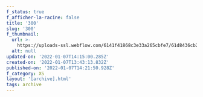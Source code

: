 ```yaml
---
f_status: true
f_afficher-la-racine: false
title: '300'
slug: '300'
f_thumbnail:
  url: >-
    https://uploads-ssl.webflow.com/6141f41868c3e33a265cbfe7/61d8436cb2d4a2acbcf0e110_300.jpg
  alt: null
updated-on: '2022-01-07T14:15:00.285Z'
created-on: '2022-01-07T13:43:13.832Z'
published-on: '2022-01-07T14:21:50.928Z'
f_category: XS
layout: '[archive].html'
tags: archive
---
```



